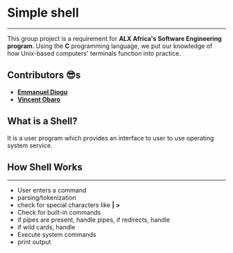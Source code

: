 # Simple shell

---
This group project is a requirement for **ALX Africa's Software Engineering program**.
Using the **C** programming language, we put our knowledge of how Unix-based computers' terminals function into practice.

## Contributors :sunglasses:s

* [**Emmanuel Diogu**](https://github.com/emmanueldiogu)
* [**Vincent Obaro**](https://github.com/vincelogs)

## What is a Shell?

It is a user program which provides an interface to user to use operating system service.

## How Shell Works

---

* User enters a command
* parsing/tokenization
* check for special characters like **|** **>**
* Check for built-in commands
* if pipes are present, handle pipes, if redirects, handle
* if wild cards, handle
* Execute system commands
* print output
